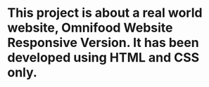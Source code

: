 # This project is about a real world website, Omnifood Website Responsive Version. It has been developed using HTML and CSS only.

